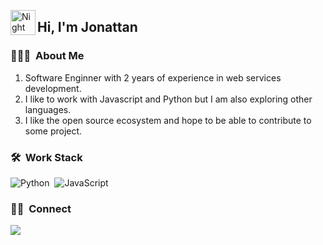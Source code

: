 <img alt="Night Coding" src="./assets/Hand%20Wave.gif" width='40' align="left"/><h2>Hi, I'm Jonattan</h2>

### 👨🏻‍💻 &nbsp;About Me

1. Software Enginner with 2 years of experience in web services development.
2. I like to work with Javascript and Python but I am also exploring other languages.
3. I like the open source ecosystem and hope to be able to contribute to some project. 


### 🛠 &nbsp;Work Stack

![Python](https://img.shields.io/badge/-Python-05122A?style=flat&logo=python)&nbsp;
![JavaScript](https://img.shields.io/badge/-JavaScript-05122A?style=flat&logo=javascript)&nbsp;

### 🤝🏻 &nbsp;Connect

<a href="https://www.linkedin.com/in/jonattaninfante/"><img src="https://img.shields.io/badge/-jonattan%20infante-0077B5?style=flat&logo=Linkedin&logoColor=white"/></a>
